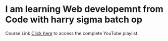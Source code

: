 # I am learning Web developemnt from Code with harry sigma batch op
Course Link [Click here](https://www.youtube.com/playlist?list=PLu0W_9lII9agq5TrH9XLIKQvv0iaF2X3w) to access the complete YouTube playlist.
